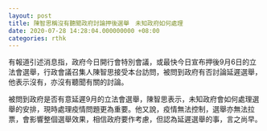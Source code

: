 ```yaml
---
layout: post
title: 陳智思稱沒有聽聞政府討論押後選舉　未知政府如何處理
date: 2020-07-28 14:28:04.000000000 +08:00
categories: rthk
---
```


有報道引述消息指，政府今日開行會特別會議，或最快今日宣布押後9月6日的立法會選舉，行政會議召集人陳智思接受本台訪問，被問到政府有否討論延遲選舉，他表示沒有，亦沒有聽聞有關的討論。

被問到政府是否有意延遲9月的立法會選舉，陳智思表示，未知政府會如何處理選舉的安排，現時處理疫情問題更為重要。他又說，疫情無法控制，選舉亦無法拉票，會影響整個選舉效果，相信政府要作考慮，但認為延遲選舉的事，言之尚早。
